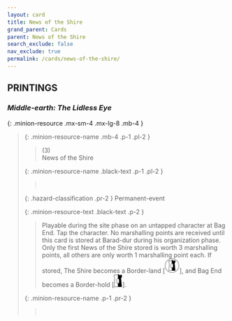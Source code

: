 ```yaml
---
layout: card
title: News of the Shire
grand_parent: Cards
parent: News of the Shire
search_exclude: false
nav_exclude: true
permalink: /cards/news-of-the-shire/
---
```


## PRINTINGS


### _Middle-earth: The Lidless Eye_

{: .minion-resource .mx-sm-4 .mx-lg-8 .mb-4 }
> {: .minion-resource-name .mb-4 .p-1 .pl-2 }
> > <div class="hazard-mp">(3)</div>
> > <div class="card-name">News of the Shire</div>
>
> {: .minion-resource-name .black-text .p-1 .pl-2 }
> > &nbsp;
>
> {: .hazard-classification .pr-2 }
> Permanent-event
>
> {: .minion-resource-text .black-text .p-2 }
> > Playable during the site phase on an untapped character at Bag End. Tap the character. No marshalling points are received until this card is stored at Barad-dur during his organization phase. Only the first News of the Shire stored is worth 3 marshalling points, all others are only worth 1 marshalling point each. If stored, The Shire becomes a Border-land \[![](/assets/images/border-land.svg)], and Bag End becomes a Border-hold \[![](/assets/images/border-hold.svg)]. 
> 
> {: .minion-resource-name .p-1 .pr-2 }
> > <div class="card-shield"></div>
> > <div class="card-corruption-white">&nbsp;</div>
